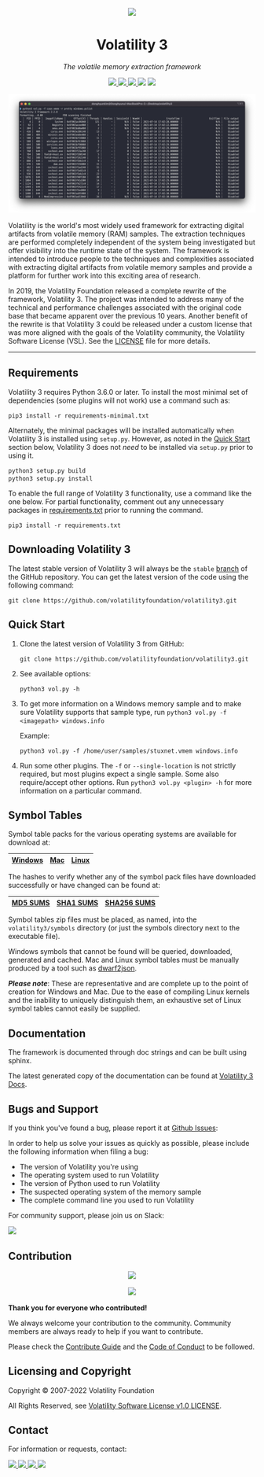 <p align='center'><img src="doc/source/_static/favicon.ico" height="128"></p>
<h1 align="center">Volatility 3</a></h1>
<p align="center">
  <em>The volatile memory extraction framework</em>
</p>
<p align="center">
    <a href="https://github.com/volatilityfoundation/volatility3/actions/workflows/build-pypi.yml">
        <img src=https://github.com/volatilityfoundation/volatility3/actions/workflows/build-pypi.yml/badge.svg>
    </a>
    <a href="https://volatility3.readthedocs.io/en/latest/">
        <img src="https://img.shields.io/readthedocs/volatility3/latest">
    </a>
    <a href="https://github.com/volatilityfoundation/volatility3/releases">
        <img src=https://img.shields.io/github/v/release/volatilityfoundation/volatility3>
    </a>
    <img src=https://img.shields.io/github/downloads/volatilityfoundation/volatility3/total>
    <a href="https://twitter.com/volatility">
        <img src=https://img.shields.io/twitter/follow/volatility?style=social>
    </a>
    </p>
<p align="center">
<img src="doc/source/_static/screenshot.png">
</p>

Volatility is the world's most widely used framework for extracting digital
artifacts from volatile memory (RAM) samples. The extraction techniques are
performed completely independent of the system being investigated but offer
visibility into the runtime state of the system. The framework is intended
to introduce people to the techniques and complexities associated with
extracting digital artifacts from volatile memory samples and provide a
platform for further work into this exciting area of research.

In 2019, the Volatility Foundation released a complete rewrite of the
framework, Volatility 3. The project was intended to address many of the
technical and performance challenges associated with the original
code base that became apparent over the previous 10 years. Another benefit
of the rewrite is that Volatility 3 could be released under a custom
license that was more aligned with the goals of the Volatility community,
the Volatility Software License (VSL). See the 
[LICENSE](https://www.volatilityfoundation.org/license/vsl-v1.0) file for 
more details.
* * *
## Requirements

Volatility 3 requires Python 3.6.0 or later. To install the most minimal set of dependencies (some plugins will not work) use a command such as:

```shell
pip3 install -r requirements-minimal.txt
```

Alternately, the minimal packages will be installed automatically when Volatility 3 is installed using `setup.py`. However, as noted in the [Quick Start](#quick-start) section below, Volatility 3 does not *need* to be installed via `setup.py` prior to using it.

```shell
python3 setup.py build 
python3 setup.py install
```

To enable the full range of Volatility 3 functionality, use a command like the one below. For partial functionality, comment out any unnecessary packages in [requirements.txt](requirements.txt) prior to running the command.

```shell
pip3 install -r requirements.txt
```

## Downloading Volatility 3

The latest stable version of Volatility 3 will always be the `stable` [branch](https://github.com/volatilityfoundation/volatility3/tree/stable) of the GitHub repository. You can get the latest version of the code using the following command:

```shell
git clone https://github.com/volatilityfoundation/volatility3.git
```

## Quick Start

1. Clone the latest version of Volatility 3 from GitHub:

    ```shell
    git clone https://github.com/volatilityfoundation/volatility3.git
    ```

2. See available options:

    ```shell
    python3 vol.py -h
    ```

3. To get more information on a Windows memory sample and to make sure
Volatility supports that sample type, run
`python3 vol.py -f <imagepath> windows.info`

   Example:

    ```shell
    python3 vol.py -f /home/user/samples/stuxnet.vmem windows.info
    ```

4. Run some other plugins. The `-f` or `--single-location` is not strictly
required, but most plugins expect a single sample. Some also
require/accept other options.  Run `python3 vol.py <plugin> -h`
for more information on a particular command.

## Symbol Tables

Symbol table packs for the various operating systems are available for download at:

|[Windows](https://downloads.volatilityfoundation.org/volatility3/symbols/windows.zip)|[Mac](https://downloads.volatilityfoundation.org/volatility3/symbols/mac.zip)|[Linux](https://downloads.volatilityfoundation.org/volatility3/symbols/linux.zip)|
|:---:|:---:|:---:|


The hashes to verify whether any of the symbol pack files have downloaded successfully or have changed can be found at:

|[MD5 SUMS](https://downloads.volatilityfoundation.org/volatility3/symbols/MD5SUMS)|[SHA1 SUMS](https://downloads.volatilityfoundation.org/volatility3/symbols/SHA1SUMS)|[SHA256 SUMS](https://downloads.volatilityfoundation.org/volatility3/symbols/SHA256SUMS)|
|:---:|:---:|:---:|

Symbol tables zip files must be placed, as named, into the `volatility3/symbols` directory (or just the symbols directory next to the executable file).

Windows symbols that cannot be found will be queried, downloaded, generated and cached.  Mac and Linux symbol tables must be manually produced by a tool such as [dwarf2json](https://github.com/volatilityfoundation/dwarf2json).

***Please note***: These are representative and are complete up to the point of creation for Windows and Mac.  Due to the ease of compiling Linux kernels and the inability to uniquely distinguish them, an exhaustive set of Linux symbol tables cannot easily be supplied.

## Documentation

The framework is documented through doc strings and can be built using sphinx.

The latest generated copy of the documentation can be found at [Volatility 3 Docs](https://volatility3.readthedocs.io/en/latest).

## Bugs and Support

If you think you've found a bug, please report it at [Github Issues](https://github.com/volatilityfoundation/volatility3/issues):

In order to help us solve your issues as quickly as possible,
please include the following information when filing a bug:

- The version of Volatility you're using
- The operating system used to run Volatility
- The version of Python used to run Volatility
- The suspected operating system of the memory sample
- The complete command line you used to run Volatility

For community support, please join us on Slack:

<a href="https://www.volatilityfoundation.org/slack" target="_blank">
    <img src="https://img.shields.io/badge/Join Volatility Community-4A154B?style=for-the-badge&logo=slack&logoColor=white">
</a>

## Contribution

<p align="center">
<a href="https://github.com/volatilityfoundation/volatility3/graphs/contributors">
  <img src="https://contrib.rocks/image?repo=volatilityfoundation/volatility3" width="600"/>
</a>
</p>
<p align="center">
<a href="https://github.com/volatilityfoundation/volatility3/graphs/contributors">
    <img src="https://img.shields.io/github/contributors/volatilityfoundation/volatility3">
</a>
</p>

**Thank you for everyone who contributed!**

We always welcome your contribution to the community. Community members are always ready to help if you want to contribute.

Please check the [Contribute Guide](https://opensource.guide/how-to-contribute/) and the [Code of Conduct](./.github/CODE_OF_CONDUCT.md) to be followed.

## Licensing and Copyright

Copyright © 2007-2022 Volatility Foundation

All Rights Reserved, see [Volatility Software License v1.0 LICENSE](https://www.volatilityfoundation.org/license/vsl-v1.0).


## Contact

For information or requests, contact:

<p align="left">
    <a href="https://www.volatilityfoundation.org">
        <img src="https://img.shields.io/badge/Volatility Foundation-4285F4?style=for-the-badge&logo=Google Chrome&logoColor=white">
    </a>
    <a href="https://volatility-labs.blogspot.com">
        <img src="https://img.shields.io/badge/Volatility LABS-FF5722?style=for-the-badge&logo=Blogger&logoColor=white">
    </a>
    <a href="mailto:volatility@volatilityfoundation.org">
        <img src="https://img.shields.io/badge/Volatility Foundation-EA4335?style=for-the-badge&logo=Gmail&logoColor=white">
    </a>
    <a href="https://twitter.com/volatility">
        <img src="https://img.shields.io/badge/Volatility-1DA1F2?style=for-the-badge&logo=Twitter&logoColor=white">
    </a>
</p>